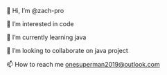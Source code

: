  👋 Hi, I’m @zach-pro
 
 👀 I’m interested in code
 
 🌱 I’m currently learning java
 
 💞️ I’m looking to collaborate on java project
 
 📫 How to reach me onesuperman2019@outlook.com

<!---
zach-pro/zach-pro is a ✨ special ✨ repository because its `README.md` (this file) appears on your GitHub profile.
You can click the Preview link to take a look at your changes.
--->
